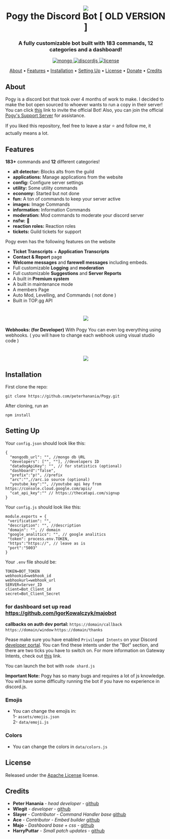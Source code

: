 <h1 align="center">
 <br>
  <a href="https://github.com/peterhanania"><img src="https://pogy.xyz/thumb.png"></a>
  <br>
  Pogy the Discord Bot [ OLD VERSION ]
  <br>
</h1>

<h3 align=center>A fully customizable bot built with 183 commands, 12 categories and a dashboard!</h3>


<div align=center>

 <a href="https://github.com/mongodb/mongo">
    <img src="https://img.shields.io/badge/MongoDB-%234ea94b.svg?&style=for-the-badge&logo=mongodb&logoColor=white" alt="mongo">
  </a>
  
  <a href="https://github.com/discordjs">
    <img src="https://img.shields.io/badge/discord.js-v12.5.3-blue.svg?logo=npm" alt="discordjs">
  </a>

  <a href="https://github.com/peterhanania/Pogy/blob/main/LICENSE">
    <img src="https://img.shields.io/badge/license-Apache%202-blue" alt="license">
  </a>

</div>

<p align="center">
  <a href="#about">About</a>
  •
  <a href="#features">Features</a>
  •
  <a href="#installation">Installation</a>
  •
  <a href="#setting-up">Setting Up</a>
  •
  <a href="#license">License</a>
  •
  <a href="#donate">Donate</a>
  •
  <a href="#credits">Credits</a>
</p>

## About

Pogy is a discord bot that took over 4 months of work to make. I decided to make the bot open sourced to whoever wants to run a copy in their server! You can click [this](https://pogy.xyz/invite) link to invite the official Bot! Also, you can join the official [Pogy's Support Server](https://pogy.xyz/support) for assistance.

If you liked this repository, feel free to leave a star ⭐ and follow me, it actually means a lot.

## Features

**183+** commands and **12** different categories!

  * **alt detector:** Blocks alts from the guild
  * **applications:** Manage applications from the website
  * **config:** Configure server settings
  * **utility:** Some utility commands
  * **economy:** Started but not done
  * **fun:** A ton of commands to keep your server active
  * **images:** Image Commands
  * **information:** Information Commands
  * **moderation:** Mod commands to moderate your discord server
  * **nsfw:** 👀
  * **reaction roles:** Reaction roles
  * **tickets:** Guild tickets for support 

Pogy even has the following features on the website

  * **Ticket Transcripts** + **Application Transcripts**
  * **Contact & Report** page
  * **Welcome messages** and **farewell messages** including embeds.
  * Full customizable **Logging** and **moderation**
  * Full customizable **Suggestions** and **Server Reports**
  * A built in **Premium system**
  * A built in maintenance mode
  * A members Page
  * Auto Mod, Levelling, and Commands ( not done )
  * Built in TOP.gg API
 
 <h1 align="center">
  <a href="https://github.com/peterhanania"><img src="https://i.imgur.com/On7mMNg.jpg["></a>
</h1>

  
 **Webhooks: (for Developer)**
 With Pogy You can even log everything using webhooks. ( you will have to change each webhook using visual studio code )

<h1 align="center">
  <a href="https://github.com/peterhanania"><img src="https://i.imgur.com/vbGuLdL.jpg"></a>
</h1>

## Installation

First clone the repo:
```
git clone https://github.com/peterhanania/Pogy.git
```
After cloning, run an
```
npm install
```


## Setting Up

Your `config.json` should look like this:
```
{
  "mongodb_url": "", //mongo db URL
  "developers": ["", ""], //developers ID
  "datadogApiKey": "", // for statistics (optional)
  "dashboard":"false", 
  "prefix":"p!", //prefix
  "arc":"",//arc.io source (optional)
  "youtube_key":"", //youtube api key from https://console.cloud.google.com/apis/
  "cat_api_key":"" // https://thecatapi.com/signup
}

```

Your `config.js` should look like this:
```
module.exports = {
 "verification": "",
 "description": "", //description
 "domain": "", // domain
 "google_analitics": "", // google analitics
 "token": process.env.TOKEN,
 "https":"https://", // leave as is
 "port":"5003"
}
```
Your `.env` file should be:
```
TOKEN=BOT_TOKEN
webhookid=webhook_id
webhookurl=webhook_url
SERVER=Server_ID
client=Bot_Client_id
secret=Bot_Client_Secret
```

### for dashboard set up read https://github.com/IgorKowalczyk/majobot

**callbacks on auth dev portal:**
`https://domain/callback`
`https://domain/window`
`https://domain/thanks`

Pease make sure you have enabled `Privileged Intents` on your Discord [developer portal](https://discordapp.com/developers/applications/). You can find these intents under the "Bot" section, and there are two ticks you have to switch on. For more information on Gateway Intents, check out [this](https://discordjs.guide/popular-topics/intents.html#the-intents-bit-field-wrapper) link.

You can launch the bot with `node shard.js` 

**Important Note:** Pogy has so many bugs and requires a lot of js knowledge. You will have some difficulty running the bot if you have no experience in discord.js. 

### Emojis 
- You can change the emojis in: <br>
1- `assets/emojis.json` <br>
2- `data/emoji.js`

### Colors

- You can change the colors in `data/colors.js`



## License

Released under the [Apache License](http://www.apache.org/licenses/LICENSE-2.0) license.

## Credits

* **Peter Hanania** - *head developer* - [github](https://github.com/peterhanania)
* **Wlegit** - *developer*  - [github](https://github.com/wlegit)
* **Slayer** - *Contributor - Command Handler base* [github](https://github.com/GhostSlayer)
* **Ace** - *Contributor - Embed builder* [github](https://github.com/Glitchii)
* **Majo** - *Dashboard base + css* - [github](https://github.com/IgorKowalczyk/)
* **HarryPuttar** - *Small patch updates* - [github](https://github.com/HarryPuttar5832)
